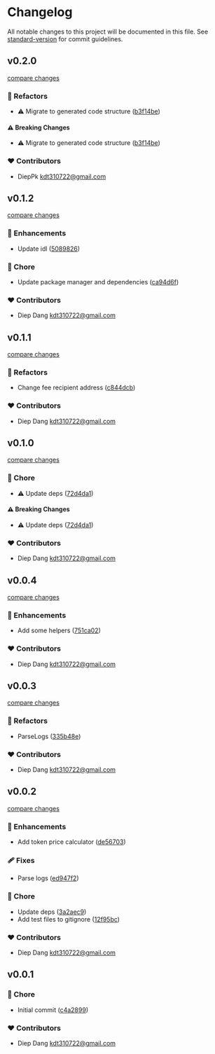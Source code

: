 # Changelog

All notable changes to this project will be documented in this file.
See [standard-version](https://github.com/conventional-changelog/standard-version) for commit guidelines.

## v0.2.0

[compare changes](https://github.com/kdt-sol/pumpfun-sdk/compare/v0.1.2...v0.2.0)

### 💅 Refactors

- ⚠️  Migrate to generated code structure ([b3f14be](https://github.com/kdt-sol/pumpfun-sdk/commit/b3f14be))

#### ⚠️ Breaking Changes

- ⚠️  Migrate to generated code structure ([b3f14be](https://github.com/kdt-sol/pumpfun-sdk/commit/b3f14be))

### ❤️ Contributors

- DiepPk <kdt310722@gmail.com>

## v0.1.2

[compare changes](https://github.com/kdt-sol/pumpfun-sdk/compare/v0.1.1...v0.1.2)

### 🚀 Enhancements

- Update idl ([5089826](https://github.com/kdt-sol/pumpfun-sdk/commit/5089826))

### 🏡 Chore

- Update package manager and dependencies ([ca94d6f](https://github.com/kdt-sol/pumpfun-sdk/commit/ca94d6f))

### ❤️ Contributors

- Diep Dang <kdt310722@gmail.com>

## v0.1.1

[compare changes](https://github.com/kdt-sol/pumpfun-sdk/compare/v0.1.0...v0.1.1)

### 💅 Refactors

- Change fee recipient address ([c844dcb](https://github.com/kdt-sol/pumpfun-sdk/commit/c844dcb))

### ❤️ Contributors

- Diep Dang <kdt310722@gmail.com>

## v0.1.0

[compare changes](https://github.com/kdt-sol/pumpfun-sdk/compare/v0.0.4...v0.1.0)

### 🏡 Chore

- ⚠️  Update deps ([72d4da1](https://github.com/kdt-sol/pumpfun-sdk/commit/72d4da1))

#### ⚠️ Breaking Changes

- ⚠️  Update deps ([72d4da1](https://github.com/kdt-sol/pumpfun-sdk/commit/72d4da1))

### ❤️ Contributors

- Diep Dang <kdt310722@gmail.com>

## v0.0.4

[compare changes](https://github.com/kdt-sol/pumpfun-sdk/compare/v0.0.3...v0.0.4)

### 🚀 Enhancements

- Add some helpers ([751ca02](https://github.com/kdt-sol/pumpfun-sdk/commit/751ca02))

### ❤️ Contributors

- Diep Dang <kdt310722@gmail.com>

## v0.0.3

[compare changes](https://github.com/kdt-sol/pumpfun-sdk/compare/v0.0.2...v0.0.3)

### 💅 Refactors

- ParseLogs ([335b48e](https://github.com/kdt-sol/pumpfun-sdk/commit/335b48e))

### ❤️ Contributors

- Diep Dang <kdt310722@gmail.com>

## v0.0.2

[compare changes](https://github.com/kdt-sol/pumpfun-sdk/compare/v0.0.1...v0.0.2)

### 🚀 Enhancements

- Add token price calculator ([de56703](https://github.com/kdt-sol/pumpfun-sdk/commit/de56703))

### 🩹 Fixes

- Parse logs ([ed947f2](https://github.com/kdt-sol/pumpfun-sdk/commit/ed947f2))

### 🏡 Chore

- Update deps ([3a2aec9](https://github.com/kdt-sol/pumpfun-sdk/commit/3a2aec9))
- Add test files to gitignore ([12f95bc](https://github.com/kdt-sol/pumpfun-sdk/commit/12f95bc))

### ❤️ Contributors

- Diep Dang <kdt310722@gmail.com>

## v0.0.1


### 🏡 Chore

- Initial commit ([c4a2899](https://github.com/kdt-sol/pumpfun-sdk/commit/c4a2899))

### ❤️ Contributors

- Diep Dang <kdt310722@gmail.com>

